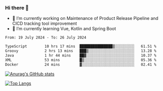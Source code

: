 ### Hi there 👋

- 🔭 I’m currently working on Maintenance of Product Release Pipeline and CICD tracking tool improvement
- 🌱 I’m currently learning Vue, Kotlin and Spring Boot

<!--START_SECTION:waka-->

```txt
From: 19 July 2024 - To: 26 July 2024

TypeScript        10 hrs 17 mins  ███████████████▒░░░░░░░░░   61.51 %
Groovy            2 hrs 13 mins   ███▒░░░░░░░░░░░░░░░░░░░░░   13.28 %
Java              1 hr 44 mins    ██▓░░░░░░░░░░░░░░░░░░░░░░   10.37 %
XML               53 mins         █▒░░░░░░░░░░░░░░░░░░░░░░░   05.36 %
Docker            24 mins         ▓░░░░░░░░░░░░░░░░░░░░░░░░   02.41 %
```

<!--END_SECTION:waka-->

[![Anurag's GitHub stats](https://github-readme-stats.vercel.app/api?username=yunhao981&show_icons=true&theme=solarized-dark)](https://github.com/anuraghazra/github-readme-stats)

[![Top Langs](https://github-readme-stats.vercel.app/api/top-langs/?username=yunhao981&theme=solarized-dark&layout=compact)](https://github.com/anuraghazra/github-readme-stats)

<!--
**yunhao981/yunhao981** is a ✨ _special_ ✨ repository because its `README.md` (this file) appears on your GitHub profile.

Here are some ideas to get you started:

- 🔭 I’m currently working on Maintenance of Release Pipeline and CICD tracking tool improvement
- 🌱 I’m currently learning Vue, Kotlin and Spring Boot
- 👯 I’m looking to collaborate on ...
- 🤔 I’m looking for help with ...
- 💬 Ask me about ...
- 📫 How to reach me: ...
- 😄 Pronouns: ...
- ⚡ Fun fact: ...
-->


